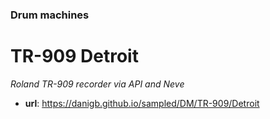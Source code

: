 ### Drum machines

# TR-909 Detroit

_Roland TR-909 recorder via API and Neve_

- __url__: https://danigb.github.io/sampled/DM/TR-909/Detroit
